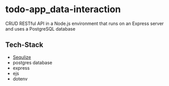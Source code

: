# todo-app_data-interaction
CRUD RESTful API in a Node.js environment that runs on an Express server and uses a PostgreSQL database
## Tech-Stack
+ [Sequlize](https://sequelize.org/)
+ postgres database
+ express
+ ejs
+ dotenv

